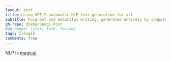 ```yaml
---
layout: post
title: Using GPT-2 automatic NLP text generation for art
subtitle: Poignant and beautiful writing, generated entirely by computer.
gh-repo: dzkha/Shogi-Post
#gh-badge: [star, fork, follow]
tags: [shogi]
comments: true
---
```

NLP is [magical](https://medium.com/@yam39/using-gpt-2-automatic-nlp-text-generation-for-art-3fc754a2d296#8697-1d9233a73cda). 

